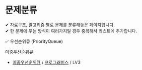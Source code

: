 # 문제분류
✔ 자료구조, 알고리즘 별로 문제를 분류해놓은 페이지입니다.  
✔ 한 문제에 푸는 방식이 여러가지일 경우 중복해서 리스트에 추가합니다.  


✅ 우선순위큐 (PriorityQueue)

 이중우선순위큐
- [이중우선순위큐](https://github.com/HyeonJuSon/BSJJ_Algorithm_Study/tree/main/210106_210112(1%EC%A3%BC%EC%B0%A8)/PRG_LV3_%EC%9D%B4%EC%A4%91%EC%9A%B0%EC%84%A0%EC%88%9C%EC%9C%84%ED%81%90) / [프로그래머스](https://programmers.co.kr/learn/courses/30/lessons/42628) / LV3
